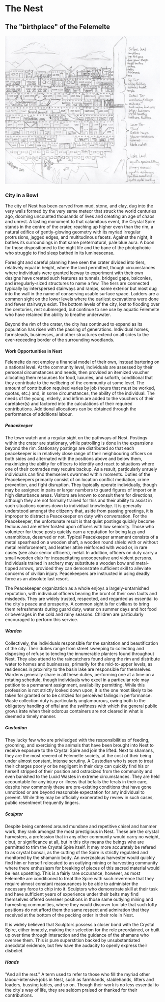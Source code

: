 # The Nest
## The "birthplace" of the Felemelte
 ![The multi-layered Nest city](pics/Nest_Cutaway%20by%20Worf.jpg)

### City in a Bowl
The city of Nest has been carved from mud, stone, and clay, dug into the very walls formed by the very same meteor that struck the world centuries ago, dooming uncounted thousands of lives and creating an age of chaos and unrest. A lasting monument to that calamitous event, the Crystal Spire stands in the centre of the crater, reaching up higher even than the rim, a natural edifice of gently-glowing geometry with its myriad irregular protrusions, jagged edges, and multitudinous facets. Against the night, it bathes its surroundings in that same preternatural, pale blue aura. A boon for those dispositioned to the night life and the bane of the photophobic who struggle to find sleep bathed in its luminescense.

Foresight and careful planning have seen the crater divided into tiers, relatively equal in height, where the land permitted, though circumstances where individuals were granted leeway to experiment with their own designs have created such features as tunnels, bridged gaps, balconies, and irregularly-sized structures to name a few. The tiers are connected typically by interspersed stairways and ramps, some exterior but most dug into the wall in the name of conserving usable surface space. Ladders are a common sight on the lower levels where the earliest excavations were done and fewer stairways exist. The bottom levels of the city, lost to flooding over the centuries, rest submerged, but continue to see use by aquatic Felemelte who have retained the ability to breathe underwater.

Beyond the rim of the crater, the city has continued to expand as its population has risen with the passing of generations. Individual homes, farmsteads, businesses, and other structures extend on all sides to the ever-receeding border of the surrounding woodlands.

#### Work Opportunities in Nest
Felemelte do not employ a financial model of their own, instead bartering on a national level. At the community level, individuals are assessed by their personal circumstances and needs, then provided an itemized voucher allocating them resources for food, luxuries, and soforth, conditional that they contribute to the wellbeing of the community at some level. The amount of contribution required varies by job (hours that must be worked, quotas, etc.) and, in some circumstances, the ability of the individual. The needs of the young, elderly, and infirm are added to the vouchers of their caretaker(s) and factored into the calculations of their required contributions. Additional allocations can be obtained through the performance of additional labour.

##### Peacekeeper
The town watch and a regular sight on the pathways of Nest. Postings within the crater are stationary, while patrolling is done in the expansions beyond the rim. Stationary postings are distributed so that each peacekeeper is in relatively close range of their neighbouring officers on both sides and alternated with the positions above and below them, maximizing the ability for officers to identify and react to situations where one of their comrades may require backup. As a result, particularly unruely individuals can find themselves swarmed within moments.
Duties of the Peacekeepers primarily consist of on location conflict mediation, crime prevention, and fight disruption. They typically operate individually, though may be assigned in pairs or larger numbers to guard figures of import or in high disturbance areas. Visitors are known to consult them for directions, although they are not formally trained for this and their ability to assist in such situations comes down to individual knowledge. It is generally understood amongst the citizenry that, aside from passing greetings, it is improper to distract a Peacekeeper on duty with conversation. For the Peacekeeper, the unfortunate result is that quiet postings quickly become tedious and are either foisted upon officers with low seniority. Those who volunteer for these posts quickly earn a reputation for being lazy and unambitious, deserved or not.
Typical Peacekeeper armament consists of a metal spearhead on a wooden shaft, a wooden round shield with or without metal reinforcement, and leather attire reinforced with wood or, in rare cases (see also: senior officers), metal. In addition, officers on duty carry a small wooden club for incapacitating uncooperative and violent persons. Individuals trained in archery may substitute a wooden bow and metal-tipped arrows, provided they can demonstrate sufficient skill to alleviate concerns of civilian injury. Peacekeepers are instructed in using deadly force as an absolute last resort.

The Peacekeeper organization as a whole enjoys a largely-untarnished reputation, with individual officers bearing the brunt of their own faults and misdeeds. They are widely trusted, respected, and regarded as essential to the city's peace and prosperity. A common sight is for civilians to bring them refreshments during guard duty, water on summer days and hot food or beverages in the cold and rainy seasons. Children are particularly encouraged to perform this service.

##### Warden
Collectively, the individuals responsible for the sanitation and beautification of the city. Their duties range from street sweeping to collecting and disposing of refuse to tending the innumerable planters found throughout Nest. They also attend to the raincatchers found along the rim and distribute water to homes and businesses, primarily for the mid-to-upper levels, as residences in proximity to the basin lake are responsible for themselves. Wardens generally share in all these duties, performing one at a time on a rotating schedule, though individuals who excel in a particular role may petition to a permanent assignment, availability permitting.
While this profession is not strictly looked down upon, it is the one most likely to be taken for granted or to be critizied for perceived failings in performance. Waste collection duty is particularly unglamourous, owing both to the obligatory handling of offal and the swiftness with which the general public grows irate when their odorous containers are not cleared in what is deemed a timely manner.

##### Custodian
They lucky few who are priviledged with the responsibilities of feeding, grooming, and exercising the animals that have been brought into Nest to receive exposure to the Crystal Spire and join the lifted. Next to shamans, they are the most revered of Felemelte society, at the cost of their being under almost constant, intense scrutiny. A Custodian who is seen to treat their charges poorly or be negligent in their duty can quickly find his or herself stripped of their position and ostracized from the community and even banished to the Lucid Wastes in extreme circumstances. They are held accountable for any injury or illness that befalls the ferals in their care, despite how commonly these are pre-existing conditions that have gone unnoticed or are beyond reasonable expectation for any individual to prevent. While they may be officially exonerated by review in such cases, public resentment frequently lingers.

##### Sculptor
Despite being centered around mundane and repetitive chisel and hammer work, they rank amongst the most prestigious in Nest. These are the crystal harvesters, a profession that in any other community would carry no weight, clout, or significance at all, but in this city means the beings who are permitted to trim the Crystal Spire itself. It may more accurately be refered to as crystal bonsai, as the cutting of the Spire is strictly regulated and monitored by the shamanic body. An overzealous harvester would quickly find him or herself relocated to an outlying mining or harvesting community where there enthusiasm for breaking of pieces of this sacred material would be less upsetting. This is a fairly rare occurance, however, as most Felemelte are conditioned to treat the Spire with such reverence that they require almost constant reassurances to be able to administer the necessary force to chip into it.
Sculptors who demonstrate skill at their task and have sufficient years of experience under their belts may find themselves offered overseer positions in those same outlying mining and harvesting communities, where they would discover too late that such lofty positions do not afford them the same respect and admiration that they received at the bottom of the pecking order in their role in Nest.

It is widely believed that Sculptors possess a closer bond with the Crystal Spire, either innately, making their selection for the role preordained, or built up over time through interaction and the guidance of the shamans who oversee them. This is pure superstition backed by unsubstantiated anecdotal evidence, but few have the audacity to openly express their disbelief.

##### Hands
"And all the rest." A term used to refer to those who fill the myriad other labour-intensive jobs in Nest, such as farmhands, stablehands, lifters and loaders, bussing tables, and so on. Though their work is no less essential to the city's way of life, they are seldom praised or thanked for their contributions.
